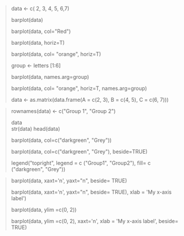 > data <- c( 2, 3, 4, 5, 6,7)
> 
> barplot(data)
> 
> barplot(data, col="Red")
> 
> barplot(data, horiz=T)
> 
> barplot(data, col= "orange", horiz=T)
> 
> group <- letters [1:6]
> 
> barplot(data, names.arg=group)
> 
> barplot(data, col= "orange", horiz=T, names.arg=group)
> 
> data <- as.matrix(data.frame(A = c(2, 3), 
                               B = c(4, 5),
                               C = c(6, 7)))
                               
> rownames(data) <- c("Group 1", "Group 2")
> 
> data  
> str(data) 
> head(data)
> 
> barplot(data, col=c("darkgreen", "Grey")) 
>         
> barplot(data, col=c("darkgreen", "Grey"), beside=TRUE) 
> 
> legend("topright", 
       legend = c ("Group1", "Group2"), 
       fill= c ("darkgreen", "Grey"))
       
> barplot(data, xaxt='n', yaxt="n", beside= TRUE)
> 
> barplot(data, xaxt='n', yaxt="n", beside= TRUE), xlab = 'My x-axis label')
> 
> barplot(data, ylim =c(0, 2))
> 
> barplot(data, ylim =c(0, 2), xaxt='n', xlab = 'My x-axis label', beside= TRUE)
